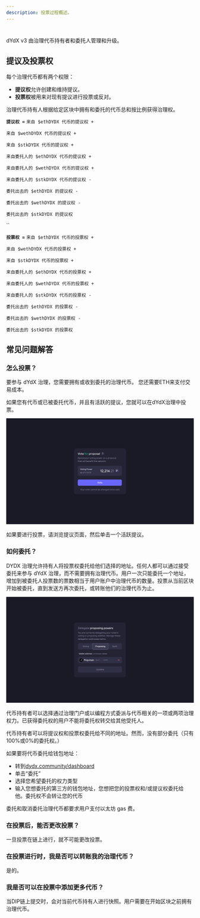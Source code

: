 ```yaml
---
description: 投票过程概述。
---
```


#

dYdX v3 由治理代币持有者和委托人管理和升级。

## **提议及投票权**

每个治理代币都有两个权限：

* **提议权**允许创建和维持提议。
* **投票权**被用来对现有提议进行投票或反对。

治理代币持有人根据给定区块中拥有和委托的代币总和按比例获得治理权。

**`提议权 =`** `来自 $ethDYDX 代币的提议权 +`

`来自 $wethDYDX 代币的提议权 +`

`来自 $stkDYDX 代币的提议权 +`

`来自委托人的 $ethDYDX 代币的提议权 +`


`来自委托人的 $wethDYDX 代币的提议权 +`

`来自委托人的 $stkDYDX 代币的提议权 - `


`委托出去的 $ethDYDX 的提议权 -`

`委托出去的 $wethDYDX 的提议权 -`

`委托出去的 $stkDYDX 的提议权`

\`\`

**`投票权 =`** `来自 $ethDYDX 代币的投票权 +`

`来自 $wethDYDX 代币的投票权 +`

`来自 $stkDYDX 代币的投票权 +`

`来自委托人的 $ethDYDX 代币的投票权 + `

`来自委托人的 $wethDYDX 代币的投票权 +`

`来自委托人的 $stkDYDX 代币的投票权 - `


`委托出去的 $ethDYDX 的投票权 -`

`委托出去的 $wethDYDX 的投票权 -`

`委托出去的 $stkDYDX 的投票权`

## 常见问题解答

### 怎么投票？

要参与 dYdX 治理，您需要拥有或收到委托的治理代币。 您还需要ETH来支付交易成本。

如果您有代币或已被委托代币，并且有活跃的提议，您就可以在dYdX治理中投票。

![使用您的投票权投票](../.gitbook/assets/1-voting-power.png)

如果要进行投票，请浏览提议页面，然后单击一个活跃提议。

### **如何委托？**

DYDX 治理允许持有人将投票权委托给他们选择的地址。任何人都可以通过接受委托来参与 dYdX 治理，而不需要拥有治理代币。用户一次只能委托一个地址，增加到被委托人投票数的票数相当于用户账户中治理代币的数量。投票从当前区块开始被委托，直到发送方再次委托，或转账他们的治理代币为止。

![将您的投票权和提议权委托给他人](../.gitbook/assets/1-delegate-power.png)

代币持有者可以选择通过治理门户或以编程方式委派与代币相关的一项或两项治理权力。已获得委托权的用户不能将委托权转交给其他受托人。

代币持有者可以将提议权和投票权委托给不同的地址。然而，没有部分委托（只有100%或0%的委托权。）

如果要将代币委托给钱包地址：

* 转到[dydx.community/dashboard](https://dydx.community/dashboard)
* 单击“委托”
* 选择您希望委托的权力类型
* 输入您想委托的第三方的钱包地址，您想把您的投票权和/或提议权委托给他。委托权不会转让您的代币

委托和取消委托治理代币都要求用户支付以太坊 gas 费。

### 在投票后，能否更改投票？

一旦投票在链上进行，就不可能更改投票。

### 在投票进行时，我是否可以转账我的治理代币？

是的。

### 我是否可以在投票中添加更多代币？

当DIP链上提交时，会对当前代币持有人进行快照。用户需要在开始区块之前拥有治理代币。

